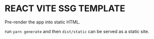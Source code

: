 # REACT VITE SSG TEMPLATE

Pre-render the app into static HTML.

run `yarn generate` and then `dist/static` can be served as a static site.
